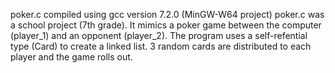 poker.c compiled using gcc version 7.2.0 (MinGW-W64 project)
poker.c was a school project (7th grade). It mimics a poker game between the computer (player_1) and an opponent (player_2). The program uses a self-refential type (Card) to create a linked list. 3 random cards are distributed to each player and the game rolls out.

